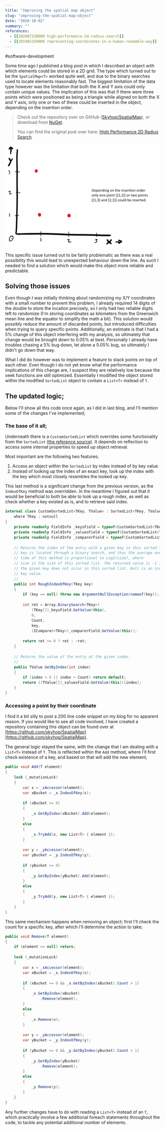 ```yaml
---
title: "Improving the spatial map object"
slug: "improving-the-spatial-map-object"
date: "2020-10-02"
summary: ""
references: 
  - [[202007230000 high-performance-2d-radius-search]]
  - [[201902250000 representing-coordinates-in-a-human-readable-way]]
---
```


#software-development

Some time ago I published a blog post in which I described an object with which elements could be stored in a 2D grid. The type which turned out to be the `SpatialMap<T>` worked quite well, and due to the binary searches used to locate elements reasonably fast. The biggest limitation of the data type however was the limitation that both the X and Y axis could only contain unique values. The implication of this was that if there were three points which were positioned as being a triangle while aligned on both the X and Y axis, only one or two of these could be inserted in the object, depending on the insertion order.


> Check out the repository over on GitHub ([Skyhop/SpatialMap](https://github.com/skyhop/SpatialMap)), or download from [NuGet](https://www.nuget.org/packages/Skyhop.SpatialMap).
> 
> You can find the original post over here: [High Performance 2D Radius Search](/blog/2020-07-23/high-performance-2d-radius-search)

![Depending on the insertion order only one point ([1,1]) or two points ([1,3] and [2,1] could be inserted)](/uploads/Spatial_Map_Insertion_8435e48ca7.png)


This specific issue turned out to be fairly problematic as there was a real possibility this would lead to unexpected behaviour down the line. As such I needed to find a solution which would make this object more reliable and predictable.


## Solving those issues

Even though I was initially thinking about randomizing my X/Y coordinates with a small number to prevent this problem, I already required 14 digits of the double to store the location precisely, so I only had two reliable digits left to randomize (I'm storing coordinates as kilometers from the Greenwich mean line and the equator to simplify the math a bit). This solution would possibly reduce the amount of discarded points, but introduced difficulties when trying to query specific points. Additionally, an estimate is that I had a 5% change of this object interfering with my analysis, so ultimately that change would be brought down to 0.05% at best. Personally I already have troubles chasing a 5% bug down, let alone a 0.05% bug, so ultimately I didn't go down that way.

What I did do however was to implement a feature to stack points on top of each other. Even though I do not yet know what the performance implications of this change are, I suspect they are relatively low because the seek functions are still optimized. Essentially I modified the object stored within the modified `SortedList` object to contain a `List<T>` instead of `T`.

## The updated logic;

Below I'll show all this code once again, as I did in last blog, and I'll mention some of the changes I've implemented;

### The base of it all;

Underneath there is a `CustomSortedList` which overrides some functionality from the `SortedList` ([the reference source](https://referencesource.microsoft.com/#mscorlib/system/collections/sortedlist.cs)). It depends on reflection to access some internal properties to speed up object retrieval.

Most important are the following two features;

1. Access an object within the `SortedList` by index instead of by key value.
2. Instead of looking up the index of an exact key, look up the index with the key which most closely resembles the looked up key.

This last method is a significant change from the previous version, as the `IndexOfKey` method was overridden. In the meantime I figured out that it would be beneficial to both be able to look up a rough index, as well as check whether a key existed as is, and to retrieve said index.

```csharp
internal class CustomSortedList<TKey, TValue> : SortedList<TKey, TValue>
    where TKey : notnull
{
    private readonly FieldInfo _keysField = typeof(CustomSortedList<TKey, TValue>).BaseType.GetField("keys", BindingFlags.Instance | BindingFlags.NonPublic);
    private readonly FieldInfo _valuesField = typeof(CustomSortedList<TKey, TValue>).BaseType.GetField("values", BindingFlags.Instance | BindingFlags.NonPublic);
    private readonly FieldInfo _comparerField = typeof(CustomSortedList<TKey, TValue>).BaseType.GetField("comparer", BindingFlags.Instance | BindingFlags.NonPublic);

    // Returns the index of the entry with a given key in this sorted list. The
    // key is located through a binary search, and thus the average execution
    // time of this method is proportional to Log2(size), where
    // size is the size of this sorted list. The returned value is -1 if
    // the given key does not occur in this sorted list. Null is an invalid 
    // key value.
    // 
    public int RoughIndexOfKey(TKey key)
    {
        if (key == null) throw new ArgumentNullException(nameof(key));

        int ret = Array.BinarySearch<TKey>(
            (TKey[])_keysField.GetValue(this),
            0,
            Count,
            key,
            (IComparer<TKey>)_comparerField.GetValue(this));

        return ret >= 0 ? ret : ~ret;
    }

    // Returns the value of the entry at the given index.
    // 
    public TValue GetByIndex(int index)
    {
        if (index < 0 || index > Count) return default;
        return ((TValue[])_valuesField.GetValue(this))[index];
    }
}
```

### Accessing a point by their coordinate

I find it a bit silly to post a 200 line code snippet on my blog for no apparent reason. If you would like to see all code involved, I have created a repository containing this object can be found over at [https://github.com/skyhop/SpatialMap](https://github.com/skyhop/SpatialMap).

The general logic stayed the same, with the change that I am dealing with a `List<T>` instead of `T`. This is reflected within the `Add` method, where I'll first check existence of a key, and based on that will add the new element;


```csharp
public void Add(T element)
{
    lock (_mutationLock)
    {
        var x = _xAccessor(element);
        var xBucket = _x.IndexOfKey(x);

        if (xBucket >= 0)
        {
            _x.GetByIndex(xBucket).Add(element);
        }
        else
        {
            _x.TryAdd(x, new List<T> { element });
        }

        var y = _yAccessor(element);
        var yBucket = _y.IndexOfKey(y);

        if (yBucket >= 0)
        {
            _y.GetByIndex(yBucket).Add(element);
        }
        else
        {
            _y.TryAdd(y, new List<T> { element });
        }
    }
}
```

This same mechanism happens when removing an object; first I'll check the count for a specific key, after which I'll determine the action to take;

```csharp
public void Remove(T element)
{
    if (element == null) return;

    lock (_mutationLock)
    {
        var x = _xAccessor(element);
        var xBucket = _x.IndexOfKey(x);

        if (xBucket >= 0 && _x.GetByIndex(xBucket).Count > 1)
        {
            _x.GetByIndex(xBucket)
                .Remove(element);
        }
        else
        {
            _x.Remove(x);
        }

        var y = _yAccessor(element);
        var yBucket = _y.IndexOfKey(y);

        if (yBucket >= 0 && _y.GetByIndex(yBucket).Count > 1)
        {
            _y.GetByIndex(yBucket)
                .Remove(element);
        }
        else
        {
            _y.Remove(y);
        }
    }
}
```

Any further changes have to do with reading a `List<T>` instead of an `T`, which practically involve a few additional foreach statements throughout the code, to tackle any potential additional number of elements.
